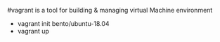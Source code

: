 #vagrant is a tool for building & managing virtual Machine environment
- vagrant init bento/ubuntu-18.04
- vagrant up
